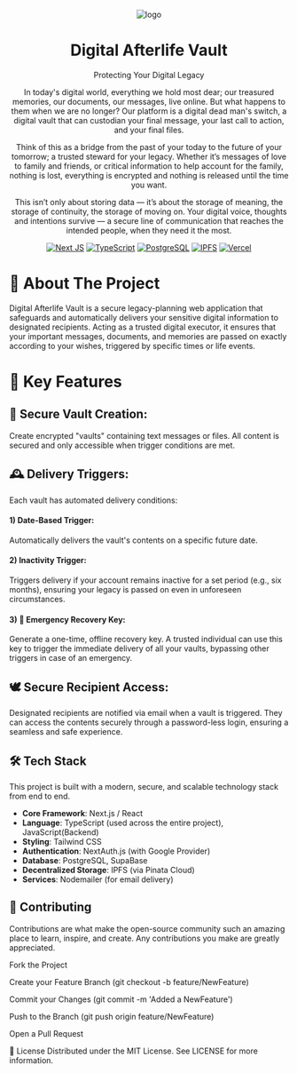 <div align="center">
<br />
<img src="https://img.icons8.com/clouds/200/000000/lock.png" alt="logo"/>
<br />

# Digital Afterlife Vault

Protecting Your Digital Legacy

In today's digital world, everything we hold most dear; our treasured memories, our documents, our messages, live online. But what happens to them when we are no longer? Our platform is a digital dead man's switch, a digital vault that can custodian your final message, your last call to action, and your final files. 

Think of this as a bridge from the past of your today to the future of your tomorrow; a trusted steward for your legacy.
Whether it’s messages of love to family and friends, or critical information to help account for the family, nothing is lost, everything is encrypted and nothing is released until the time you want.

This isn’t only about storing data — it’s about the storage of meaning, the storage of continuity, the storage of moving on. Your digital voice, thoughts and intentions survive — a secure line of communication that reaches the intended people, when they need it the most.

<p>
<a href="https://nextjs.org/"><img src="https://img.shields.io/badge/Next.js-000000?style=for-the-badge&logo=nextdotjs&logoColor=white" alt="Next JS"/></a>
<a href="#"><img src="https://img.shields.io/badge/TypeScript-3178C6?style=for-the-badge&logo=typescript&logoColor=white" alt="TypeScript"/></a>
<a href="https://www.postgresql.org/"><img src="https://img.shields.io/badge/PostgreSQL-4169E1?style=for-the-badge&logo=postgresql&logoColor=white" alt="PostgreSQL"/></a>
<a href="https://ipfs.tech/"><img src="https://img.shields.io/badge/IPFS-65C2CB?style=for-the-badge&logo=ipfs&logoColor=white" alt="IPFS"/></a>
<a href="https://vercel.com/"><img src="https://img.shields.io/badge/Vercel-000000?style=for-the-badge&logo=vercel&logoColor=white" alt="Vercel"/></a>
</p>
</div>

# 📜 About The Project
Digital Afterlife Vault is a secure legacy-planning web application that safeguards and automatically delivers your sensitive digital information to designated recipients. Acting as a trusted digital executor, it ensures that your important messages, documents, and memories are passed on exactly according to your wishes, triggered by specific times or life events.

# 🌟 Key Features
## 🔐 Secure Vault Creation:  
Create encrypted "vaults" containing text messages or files. All content is secured and only accessible when trigger conditions are met.

## 🕰️ Delivery Triggers: 
Each vault has automated delivery conditions:

#### 1) Date-Based Trigger: 
Automatically delivers the vault's contents on a specific future date.

#### 2) Inactivity Trigger: 
Triggers delivery if your account remains inactive for a set period (e.g., six months), ensuring your legacy is passed on even in unforeseen circumstances.

#### 3) 🔑 Emergency Recovery Key: 
Generate a one-time, offline recovery key. A trusted individual can use this key to trigger the immediate delivery of all your vaults, bypassing other triggers in case of an emergency.

## 🕊️ Secure Recipient Access: 
Designated recipients are notified via email when a vault is triggered. They can access the contents securely through a password-less login, ensuring a seamless and safe experience.

## 🛠️ Tech Stack
This project is built with a modern, secure, and scalable technology stack from end to end.

- **Core Framework**: Next.js / React  
- **Language**: TypeScript (used across the entire project), JavaScript(Backend)  
- **Styling**: Tailwind CSS  
- **Authentication**: NextAuth.js (with Google Provider)  
- **Database**: PostgreSQL, SupaBase  
- **Decentralized Storage**: IPFS (via Pinata Cloud)  
- **Services**: Nodemailer (for email delivery)  



## 🤝 Contributing
Contributions are what make the open-source community such an amazing place to learn, inspire, and create. Any contributions you make are greatly appreciated.

Fork the Project

Create your Feature Branch (git checkout -b feature/NewFeature)

Commit your Changes (git commit -m 'Added a NewFeature')

Push to the Branch (git push origin feature/NewFeature)

Open a Pull Request

📄 License
Distributed under the MIT License. See LICENSE for more information.
